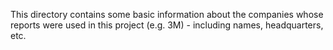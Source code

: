 This directory contains some basic information about the companies whose reports were used in this project (e.g. 3M) - including names, headquarters, etc.
